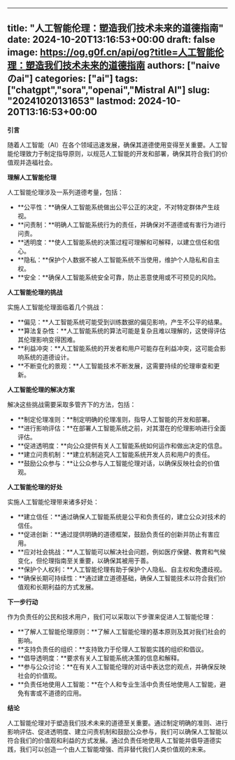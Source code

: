 
---
title: "人工智能伦理：塑造我们技术未来的道德指南"
date: 2024-10-20T13:16:53+00:00
draft: false
image: https://og.g0f.cn/api/og?title=人工智能伦理：塑造我们技术未来的道德指南
authors: ["naiveのai"]
categories: ["ai"]
tags: ["chatgpt","sora","openai","Mistral AI"]
slug: "20241020131653"
lastmod: 2024-10-20T13:16:53+00:00
---
**引言**

随着人工智能（AI）在各个领域迅速发展，确保其道德使用变得至关重要。人工智能伦理致力于制定指导原则，以规范人工智能的开发和部署，确保其符合我们的价值观并造福社会。

**理解人工智能伦理**

人工智能伦理涉及一系列道德考量，包括：

* **公平性：**确保人工智能系统做出公平公正的决定，不对特定群体产生歧视。
* **问责制：**明确人工智能系统行为的责任，并确保对不道德或有害行为进行问责。
* **透明度：**使人工智能系统的决策过程可理解和可解释，以建立信任和信心。
* **隐私：**保护个人数据不被人工智能系统不当使用，维护个人隐私和自主权。
* **安全：**确保人工智能系统安全可靠，防止恶意使用或不可预见的风险。

**人工智能伦理的挑战**

实施人工智能伦理面临着几个挑战：

* **偏见：**人工智能系统可能受到训练数据的偏见影响，产生不公平的结果。
* **算法复杂性：**人工智能系统的算法可能是复杂且难以理解的，这使得评估其伦理影响变得困难。
* **利益冲突：**人工智能系统的开发者和用户可能存在利益冲突，这可能会影响系统的道德设计。
* **不断变化的景观：**人工智能技术不断发展，这需要持续的伦理审查和更新。

**人工智能伦理的解决方案**

解决这些挑战需要采取多管齐下的方法，包括：

* **制定伦理准则：**制定明确的伦理准则，指导人工智能的开发和部署。
* **进行影响评估：**在部署人工智能系统之前，对其潜在的伦理影响进行全面评估。
* **促进透明度：**向公众提供有关人工智能系统如何运作和做出决定的信息。
* **建立问责机制：**建立机制追究人工智能系统开发人员和用户的责任。
* **鼓励公众参与：**让公众参与人工智能伦理对话，以确保反映社会的价值观。

**人工智能伦理的好处**

实施人工智能伦理带来诸多好处：

* **建立信任：**通过确保人工智能系统是公平和负责任的，建立公众对技术的信任。
* **促进创新：**通过提供明确的道德框架，鼓励负责任的创新并防止有害应用。
* **应对社会挑战：**人工智能可以解决社会问题，例如医疗保健、教育和气候变化，但伦理指南至关重要，以确保其被用于善。
* **保护个人权利：**人工智能伦理有助于保护个人隐私、自主权和免遭歧视。
* **确保长期可持续性：**通过建立道德基础，确保人工智能技术以符合我们价值观和长期利益的方式发展。

**下一步行动**

作为负责任的公民和技术用户，我们可以采取以下步骤来促进人工智能伦理：

* **了解人工智能伦理原则：**了解人工智能伦理的基本原则及其对我们社会的影响。
* **支持负责任的组织：**支持致力于伦理人工智能实践的组织和倡议。
* **倡导透明度：**要求有关人工智能系统决策的信息和解释。
* **参与公众讨论：**在有关人工智能伦理的对话中表达您的观点，并确保反映社会的价值观。
* **负责任地使用人工智能：**在个人和专业生活中负责任地使用人工智能，避免有害或不道德的应用。

**结论**

人工智能伦理对于塑造我们技术未来的道德至关重要。通过制定明确的准则、进行影响评估、促进透明度、建立问责机制和鼓励公众参与，我们可以确保人工智能以符合我们的价值观和利益的方式发展。通过负责任地使用人工智能并倡导道德实践，我们可以创造一个由人工智能增强、而非替代我们人类价值观的未来。